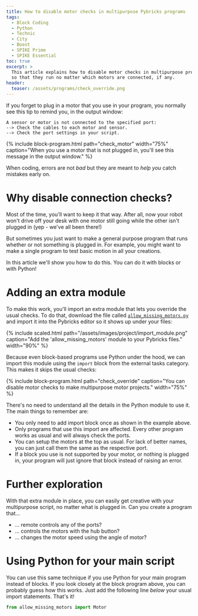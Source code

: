 ```yaml
---
title: How to disable motor checks in multipurpose Pybricks programs
tags:
  - Block Coding
  - Python
  - Technic
  - City
  - Boost
  - SPIKE Prime
  - SPIKE Essential
toc: true
excerpt: >
  This article explains how to disable motor checks in multipurpose programs
  so that they run no matter which motors are connected, if any.
header:
  teaser: /assets/programs/check_override.png
---
```


If you forget to plug in a motor that you use in your program, you normally
see this tip to remind you, in the output window:

```
A sensor or motor is not connected to the specified port:
--> Check the cables to each motor and sensor.
--> Check the port settings in your script.
```

{% include block-program.html
path="check_motor"
width="75%"
caption="When you use a motor that is not plugged in, you'll see this message
in the output window."
%}

When coding, errors are not _bad_ but they are meant to _help you_ catch
mistakes early on.

# Why disable connection checks?

Most of the time, you'll want to keep it that way. After all, now your robot
won't drive off your desk with one motor still going while the other isn't
plugged in (yep - we've all been there!)

But sometimes you just want to make a general purpose program that runs
whether or not something is plugged in. For example, you might want to make a
single program to test basic motion in all your creations.

In this article we'll show you how to do this. You can do it with blocks or
with Python!

# Adding an extra module

To make this work, you'll import an extra module that lets you override
the usual checks. To do that,
download the file called <a href="/assets/programs/allow_missing_motors.py" download>`allow_missing_motors.py`</a>
and import it into the Pybricks editor so it
shows up under your files:

{% include scaled.html
  path="/assets/images/project/import_module.png"
  caption="Add the 'allow_missing_motors' module to your Pybricks files."
  width="90%"
%}

Because even block-based programs use Python under the hood, we can import this
module using the `import` block from the external tasks
category. This makes it skips the usual checks:

{% include block-program.html
path="check_override"
caption="You can disable motor checks to make multipurpose motor projects."
width="75%"
%}

There's no need to understand all the details in the Python module to use it.
The main things to remember are:
- You only need to add import block once as shown in the example above.
- Only programs that use this import are affected. Every other program works
  as usual and will always check the ports.
- You can setup the motors at the top as usual. For lack of better names, you
  can just call them the same as the respective port.
- If a block you use is not supported by your motor, or nothing is plugged in,
  your program will just ignore that block instead of raising an error.

# Further exploration

With that extra module in place, you can easily get creative with your
multipurpose script, no matter what is plugged in. Can you create a program that...

- ... remote controls any of the ports?
- ... controls the motors with the hub button?
- ... changes the motor speed using the angle of motor?

# Using Python for your main script

You can use this same technique if you use Python for your main program instead
of blocks. If you look closely at the block program above, you can probably
guess how this works. Just add the following line _below_ your usual import
statements. That's it!

```python
from allow_missing_motors import Motor
```
